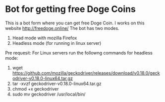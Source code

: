# Bot for getting free Doge Coins
This is a bot form where you can get free Doge Coin. I works on this website http://freedoge.online/ The bot has two modes.
1) Head mode with mozilla Firefox
2) Headless mode (for running in linux server)

Pre requesit:
For Linux servers run the followng commands for headless mode:
1) wget https://github.com/mozilla/geckodriver/releases/download/v0.18.0/geckodriver-v0.18.0-linux64.tar.gz
2) tar -xvzf geckodriver-v0.18.0-linux64.tar.gz
3) chmod +x geckodriver
4) sudo mv geckodriver /usr/local/bin/

